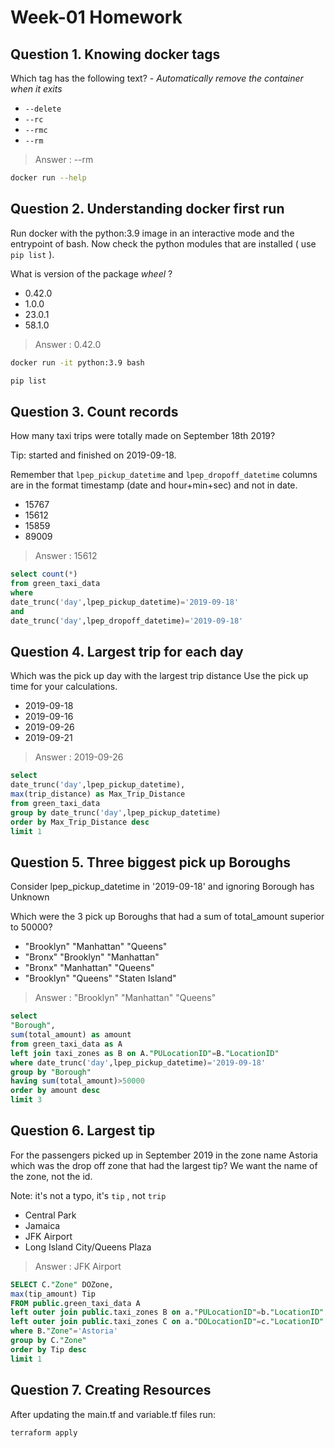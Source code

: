 # Week-01 Homework



## Question 1. Knowing docker tags



Which tag has the following text? - *Automatically remove the container when it exits* 

- `--delete`
- `--rc`
- `--rmc`
- `--rm`

>  Answer :  --rm

```bash
docker run --help
```


## Question 2. Understanding docker first run 

Run docker with the python:3.9 image in an interactive mode and the entrypoint of bash.
Now check the python modules that are installed ( use ```pip list``` ). 

What is version of the package *wheel* ?

- 0.42.0
- 1.0.0
- 23.0.1
- 58.1.0

>  Answer :  0.42.0

```bash
docker run -it python:3.9 bash

pip list
```

## Question 3. Count records 

How many taxi trips were totally made on September 18th 2019?

Tip: started and finished on 2019-09-18. 

Remember that `lpep_pickup_datetime` and `lpep_dropoff_datetime` columns are in the format timestamp (date and hour+min+sec) and not in date.

- 15767
- 15612
- 15859
- 89009

>  Answer :  15612

```sql
select count(*) 
from green_taxi_data 
where 
date_trunc('day',lpep_pickup_datetime)='2019-09-18' 
and 
date_trunc('day',lpep_dropoff_datetime)='2019-09-18' 
```


## Question 4. Largest trip for each day

Which was the pick up day with the largest trip distance
Use the pick up time for your calculations.

- 2019-09-18
- 2019-09-16
- 2019-09-26
- 2019-09-21

>  Answer :  2019-09-26

```sql
select 
date_trunc('day',lpep_pickup_datetime),
max(trip_distance) as Max_Trip_Distance 
from green_taxi_data 
group by date_trunc('day',lpep_pickup_datetime)
order by Max_Trip_Distance desc 
limit 1
```


## Question 5. Three biggest pick up Boroughs

Consider lpep_pickup_datetime in '2019-09-18' and ignoring Borough has Unknown

Which were the 3 pick up Boroughs that had a sum of total_amount superior to 50000?
 
- "Brooklyn" "Manhattan" "Queens"
- "Bronx" "Brooklyn" "Manhattan"
- "Bronx" "Manhattan" "Queens" 
- "Brooklyn" "Queens" "Staten Island"

>  Answer :  "Brooklyn" "Manhattan" "Queens"

```sql
select 
"Borough",
sum(total_amount) as amount  
from green_taxi_data as A 
left join taxi_zones as B on A."PULocationID"=B."LocationID" 
where date_trunc('day',lpep_pickup_datetime)='2019-09-18' 
group by "Borough" 
having sum(total_amount)>50000 
order by amount desc  
limit 3
```


## Question 6. Largest tip

For the passengers picked up in September 2019 in the zone name Astoria which was the drop off zone that had the largest tip?
We want the name of the zone, not the id.

Note: it's not a typo, it's `tip` , not `trip`

- Central Park
- Jamaica
- JFK Airport
- Long Island City/Queens Plaza

>  Answer :  JFK Airport

```sql
SELECT C."Zone" DOZone,
max(tip_amount) Tip
FROM public.green_taxi_data A 
left outer join public.taxi_zones B on a."PULocationID"=b."LocationID"
left outer join public.taxi_zones C on a."DOLocationID"=c."LocationID"
where B."Zone"='Astoria'
group by C."Zone"
order by Tip desc
limit 1
```



## Question 7. Creating Resources

After updating the main.tf and variable.tf files run:

```
terraform apply
```
